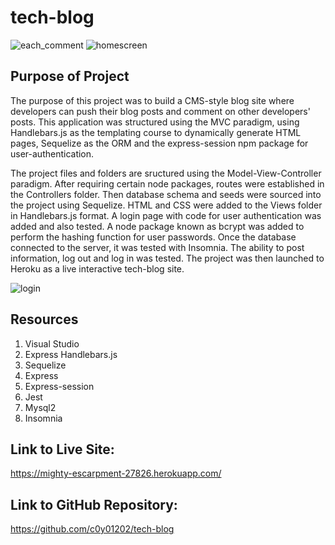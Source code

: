# tech-blog
![each_comment](https://user-images.githubusercontent.com/97765679/167978239-d1317676-6961-4e5c-9842-0d04a7096655.png)
![homescreen](https://user-images.githubusercontent.com/97765679/167978241-34ea3fad-d363-4547-8191-5c7b6358d304.png)

## Purpose of Project

The purpose of this project was to build a CMS-style blog site where developers can push their blog posts and comment on other developers' posts. This application was structured using the MVC paradigm, using Handlebars.js as the templating course to dynamically generate HTML pages, Sequelize as the ORM and the express-session npm package for user-authentication.

The project files and folders are sructured using the Model-View-Controller paradigm. After requiring certain node packages, routes were established in the Controllers folder. Then database schema and seeds were sourced into the project using Sequelize. HTML and CSS were added to the Views folder in Handlebars.js format. A login page with code for user authentication was added and also tested. A node package known as bcrypt was added to perform the hashing function for user passwords. Once the database connected to the server, it was tested with Insomnia. The ability to post information, log out and log in was tested. The project was then launched to Heroku as a live interactive tech-blog site.

![login](https://user-images.githubusercontent.com/97765679/167978242-af6f066e-b2e3-4781-bbb3-901fea317d83.png)

## Resources

1. Visual Studio
2. Express Handlebars.js
3. Sequelize
4. Express
5. Express-session
6. Jest
7. Mysql2
8. Insomnia

## Link to Live Site:

https://mighty-escarpment-27826.herokuapp.com/

## Link to GitHub Repository:

https://github.com/c0y01202/tech-blog
